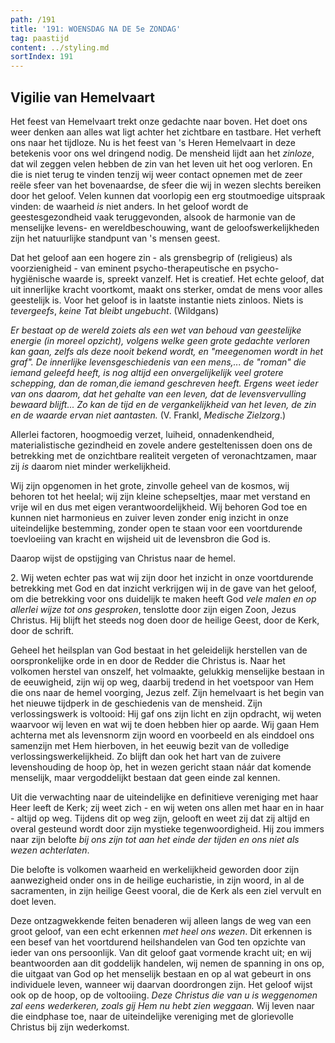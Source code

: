 ```yaml
---
path: /191
title: '191: WOENSDAG NA DE 5e ZONDAG'
tag: paastijd
content: ../styling.md
sortIndex: 191
---
```


## Vigilie van Hemelvaart

Het feest van Hemelvaart trekt onze gedachte naar boven. Het doet ons weer denken aan alles wat ligt achter het zichtbare en tastbare. Het verheft ons naar het tijdloze. Nu is het feest van 's Heren Hemelvaart in deze betekenis voor ons wel dringend nodig. De mensheid lijdt aan het _zinloze_, dat wil zeggen velen hebben de zin van het leven uit het oog verloren. En die is niet terug te vinden tenzij wij weer contact opnemen met de zeer reële sfeer van het bovenaardse, de sfeer die wij in wezen slechts bereiken door het geloof. Velen kunnen dat voorlopig een erg stoutmoedige uitspraak vinden: de waarheid _is_ niet anders. In het geloof wordt de geestesgezondheid vaak teruggevonden, alsook de harmonie van de menselijke levens- en wereldbeschouwing, want de geloofswerkelijkheden zijn het natuurlijke standpunt van 's mensen geest.

Dat het geloof aan een hogere zin - als grensbegrip of (religieus) als voorzienigheid - van eminent psycho-therapeutische en psycho-hygiënische waarde is, spreekt vanzelf. Het is creatief. Het echte geloof, dat uit innerlijke kracht voortkomt, maakt ons sterker, omdat de mens voor alles geestelijk is. Voor het geloof is in laatste instantie niets zinloos. Niets is _tevergeefs_, _keine Tat bleibt ungebucht_. (Wildgans)

_Er bestaat op de wereld zoiets als een wet van behoud van geestelijke energie (in moreel opzicht), volgens welke geen grote gedachte verloren kan gaan, zelfs als deze nooit bekend wordt, en "meegenomen wordt in het graf". De innerlijke levensgeschiedenis van een mens,... de "roman" die iemand geleefd heeft, is nog altijd een onvergelijkelijk veel grotere schepping, dan de roman,die iemand geschreven heeft. Ergens weet ieder van ons daarom, dat het gehalte van een leven, dat de levensvervulling bewaard blijft... Zo kan de tijd en de vergankelijkheid van het leven, de zin en de waarde ervan niet aantasten._ (V. Frankl, _Medische Zielzorg_.)

Allerlei factoren, hoogmoedig verzet, luiheid, onnadenkendheid, materialistische gezindheid en zovele andere gesteltenissen doen ons de betrekking met de onzichtbare realiteit vergeten of veronachtzamen, maar zij _is_ daarom niet minder werkelijkheid.

Wij zijn opgenomen in het grote, zinvolle geheel van de kosmos, wij behoren tot het heelal; wij zijn kleine schepseltjes, maar met verstand en vrije wil en dus met eigen verantwoordelijkheid. Wij behoren God toe en kunnen niet harmonieus en zuiver leven zonder enig inzicht in onze uiteindelijke bestemming, zonder open te staan voor een voortdurende toevloeiing van kracht en wijsheid uit de levensbron die God is.

Daarop wijst de opstijging van Christus naar de hemel.

2\. Wij weten echter pas wat wij zijn door het inzicht in onze voortdurende betrekking met God en dat inzicht verkrijgen wij in de gave van het geloof, om die betrekking voor ons duidelijk te maken heeft God _vele malen en op allerlei wijze tot ons gesproken_, tenslotte door zijn eigen Zoon, Jezus Christus. Hij blijft het steeds nog doen door de heilige Geest, door de Kerk, door de schrift.

Geheel het heilsplan van God bestaat in het geleidelijk herstellen van de oorspronkelijke orde in en door de Redder die Christus is. Naar het volkomen herstel van onszelf, het volmaakte, gelukkig menselijke bestaan in de eeuwigheid, zijn wij op weg, daarbij tredend in het voetspoor van Hem die ons naar de hemel voorging, Jezus zelf. Zijn hemelvaart is het begin van het nieuwe tijdperk in de geschiedenis van de mensheid. Zijn verlossingswerk is voltooid: Hij gaf ons zijn licht en zijn opdracht, wij weten waarvoor wij leven en wat wij te doen hebben hier op aarde. Wij gaan Hem achterna met als levensnorm zijn woord en voorbeeld en als einddoel ons samenzijn met Hem hierboven, in het eeuwig bezit van de volledige verlossingswerkelijkheid. Zo blijft dan ook het hart van de zuivere levenshouding de hoop òp, het in wezen gericht staan náár dat komende menselijk, maar vergoddelijkt bestaan dat geen einde zal kennen.

Uit die verwachting naar de uiteindelijke en definitieve vereniging met haar Heer leeft de Kerk; zij weet zich - en wij weten ons allen met haar en in haar - altijd op weg. Tijdens dit op weg zijn, gelooft en weet zij dat zij altijd en overal gesteund wordt door zijn mystieke tegenwoordigheid. Hij zou immers naar zijn belofte _bij ons zijn tot aan het einde der tijden en ons niet als wezen achterlaten_.

Die belofte is volkomen waarheid en werkelijkheid geworden door zijn aanwezigheid onder ons in de heilige eucharistie, in zijn woord, in al de sacramenten, in zijn heilige Geest vooral, die de Kerk als een ziel vervult en doet leven.

Deze ontzagwekkende feiten benaderen wij alleen langs de weg van een groot geloof, van een echt erkennen _met heel ons wezen_. Dit erkennen is een besef van het voortdurend heilshandelen van God ten opzichte van ieder van ons persoonlijk. Van dit geloof gaat vormende kracht uit; en wij beantwoorden aan dit goddelijk handelen, wij nemen de spanning in ons op, die uitgaat van God op het menselijk bestaan en op al wat gebeurt in ons individuele leven, wanneer wij daarvan doordrongen zijn. Het geloof wijst ook op de hoop, op de voltooiing. _Deze Christus die van u is weggenomen zal eens wederkeren, zoals gij Hem nu hebt zien weggaan._ Wij leven naar die eindphase toe, naar de uiteindelijke vereniging met de glorievolle Christus bij zijn wederkomst.
